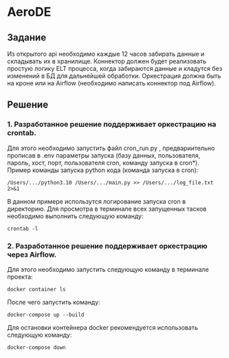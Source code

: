 # AeroDE

## Задание

Из открытого api необходимо каждые 12 часов забирать данные и складывать их в хранилище. 
Коннектор должен будет реализовать простую логику ELT процесса, когда забираются данные и кладутся без изменений в БД для дальнейшей обработки. 
Оркестрация должна быть на кроне или на Airflow (необходимо написать коннектор под Airflow).

## Решение

### 1. Разработанное решение поддерживает оркестрацию на crontab. 
Для этого необходимо запустить файл cron_run.py , предвариительно прописав в .env параметры запуска (базу данных, пользователя, пароль, хост, порт, пользователя cron, команду запуска в cron*).
Пример команды запуска python кода (команда запуска в cron):

`/Users/.../python3.10 /Users/.../main.py >> /Users/.../log_file.txt 2>&1`

В данном примере использутся логирование запуска cron в директорию.
Для просмотра в терминале всех запущенных тасков необходимо выполнить следующую команду:

`crontab -l`


### 2. Разработанное решение поддерживает оркестрацию через Airflow.
Для этого необходимо запустить следующую команду в терминале проекта:

`docker container ls`

После чего запустить команду:

`docker-compose up --build`

Для остановки контейнера docker рекомендуется использовать следующую команду:

`docker-compose down`

